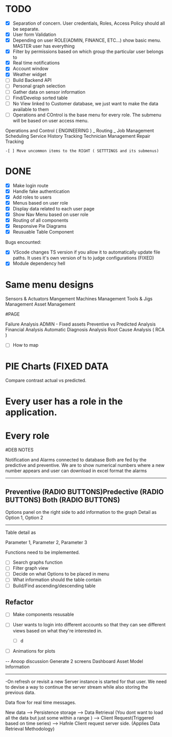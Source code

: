 # TODO

- [x] Separation of concern. User credentials, Roles, Access Policy should all be separate.
- [x] User form Validation
- [x] Depending on user ROLE(ADMIN, FINANCE, ETC...) show basic menu. MASTER user has everything
- [x] Filter by permissions based on which group the particular user belongs to
- [x] Real time notifications
- [x] Account window
- [x] Weather widget
- [ ] Build Backend API
- [ ] Personal graph selection
- [ ] Gather data on sensor information
- [ ] Find/Develop sorted table
- [ ] No View linked to Customer database, we just want to make the data available to them
- [ ] Operations and COntrol is the base menu for every role. The submenu will be based on user access menu.

Operations and Control ( ENGINEERING )
_ Routing
_ Job Management
Scheduling
Service History Tracking
Technician Management
Repair Tracking

    -[ ] Move uncommon items to the RIGHT ( SETTTINGS and its submenus)

# DONE

- [x] Make login route
- [x] Handle fake authentication
- [x] Add roles to users
- [x] Menus based on user role
- [x] Display data related to each user page
- [x] Show Nav Menu based on user role
- [x] Routing of all components
- [x] Responsive Pie Diagrams
- [x] Reusuable Table Component

Bugs encounted:

- [x] VScode changes TS version if you allow it to automatically update file paths. It uses it's own version of ts to judge configurations (FIXED)
- [x] Module dependency hell

# Same menu designs

Sensors & Actuators Mangement
Machines Management
Tools & Jigs Management
Asset Management

#PAGE

Failure Analysis
ADMIN - Fixed assets
Preventive vs Predicted Analysis
Financial Analysis
Automatic Diagnosis Analysis
Root Cause Analysis ( RCA )

- [ ] How to map

# PIE Charts (FIXED DATA

Compare contrast actual vs predicted.

# Every user has a role in the application.

# Every role

#DEB NOTES

Notification and Alarms connected to database Both are fed by the predictive and preventive.
We are to show numerical numbers where a new number appears and user can download in excel format the alarms

---

## Preventive (RADIO BUTTONS)Predective (RADIO BUTTONS) Both (RADIO BUTTONS)

Options panel on the right side to
add information to the graph
Detail as Option 1, Option 2

---

Table detail as

Parameter 1, Parameter 2, Parameter 3

Functions need to be implemented.

- [ ] Search graphs function
- [ ] Filter graph view
- [ ] Decide on what Options to be placed in menu
- [ ] What information should the table contain
- [ ] Build/Find ascending/descending table

## Refactor

- [ ] Make components resusable

- [ ] User wants to login into different accounts so that they can see different views based on what they're interested in.
  - [ ] d
- [ ] Animations for plots

-- Anoop discussion
Generate 2 screens
Dashboard
Asset Model Information

---

-On refresh or revisit a new Server instance is started for that user. We need to devise a way to continue the server stream while also storing the previous data.

Data flow for real time messages.

New data --> Persistence storage --> Data Retrieval (You dont want to load all the data but just some within a range ) --> Client Request(Triggered based on time series) --> Hafnle Client request server side. (Applies Data Retrieval Methodology)
